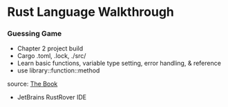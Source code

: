 # Rust Language Walkthrough

### Guessing Game
* Chapter 2 project build
* Cargo .toml, .lock, ./src/
* Learn basic functions, variable type setting, error handling, & reference
* use library::function::method

source: [The Book](https://doc.rust-lang.org/book/title-page.html)

* JetBrains RustRover IDE
